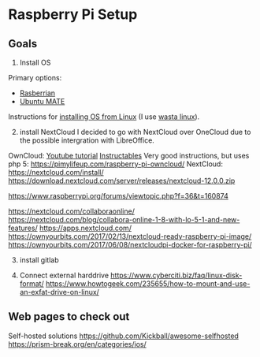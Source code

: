  # Raspberry Pi Setup

## Goals
  1. Install OS

 Primary options:
 * [Rasberrian](https://www.raspberrypi.org/downloads/raspbian/)
 * [Ubuntu MATE](https://ubuntu-mate.org/raspberry-pi/)

 Instructions for [installing OS from
  Linux](https://www.raspberrypi.org/documentation/installation/installing-images/linux.md) (I use [wasta linux](https://sites.google.com/site/wastalinux/)).

2. install NextCloud
I decided to go with NextCloud over OneCloud due to the possible intergration with LibreOffice.

OwnCloud:
[Youtube tutorial](https://www.youtube.com/watch?v=-d1snFwfGkY)
[Instructables](https://www.instructables.com/id/Raspberry-Pi-Owncloud-dropbox-clone/)
Very good instructions, but uses php 5: https://pimylifeup.com/raspberry-pi-owncloud/
NextCloud: https://nextcloud.com/install/
https://download.nextcloud.com/server/releases/nextcloud-12.0.0.zip

https://www.raspberrypi.org/forums/viewtopic.php?f=36&t=160874

https://nextcloud.com/collaboraonline/
https://nextcloud.com/blog/collabora-online-1-8-with-lo-5-1-and-new-features/
https://apps.nextcloud.com/
https://ownyourbits.com/2017/02/13/nextcloud-ready-raspberry-pi-image/
https://ownyourbits.com/2017/06/08/nextcloudpi-docker-for-raspberry-pi/

3. install gitlab

4. Connect external harddrive
https://www.cyberciti.biz/faq/linux-disk-format/
https://www.howtogeek.com/235655/how-to-mount-and-use-an-exfat-drive-on-linux/


 ## Web pages to check out
Self-hosted solutions
https://github.com/Kickball/awesome-selfhosted
https://prism-break.org/en/categories/ios/

